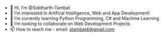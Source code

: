 - 👋 Hi, I’m @Siddharth-Tambat
- 👀 I’m interested in Artifical Intelligence, Web and App Development!
- 🌱 I’m currently learning Python Programming, C# and Machine Learning
- 💞️ I’m looking to collaborate on Web Development Projects
- 📫 How to reach me - email: stambat4@gmail.com

<!---
Siddharth-Tambat/Siddharth-Tambat is a ✨ special ✨ repository because its `README.md` (this file) appears on your GitHub profile.
You can click the Preview link to take a look at your changes.
--->
